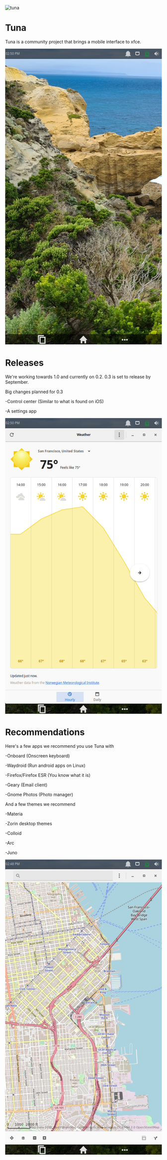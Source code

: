 
![tuna](img/TunaLOGOtitle.png)

# Tuna

Tuna is a community project that brings a mobile interface to xfce.

![tuna](img/TS3.png)

# Releases

We're working towards 1.0 and currently on 0.2. 0.3 is set to release by September.

Big changes planned for 0.3

-Control center (Similar to what is found on iOS)

-A settings app

![tuna](img/TS2.png)

# Recommendations

Here's a few apps we recommend you use Tuna with

-Onboard (Onscreen keyboard)

-Waydroid (Run android apps on Linux)

-Firefox/Firefox ESR (You know what it is)

-Geary (Email client)

-Gnome Photos (Photo manager)

And a few themes we recommend

-Materia

-Zorin desktop themes

-Colloid

-Arc

-Juno

![tuna](img/TS1.png)
